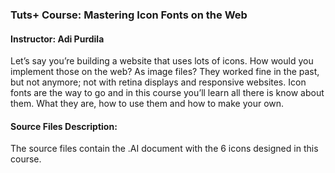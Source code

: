 ### Tuts+ Course: Mastering Icon Fonts on the Web 
#### Instructor: Adi Purdila

Let’s say you’re building a website that uses lots of icons. How would you implement those on the web? As image files? They worked fine in the past, but not anymore; not with retina displays and responsive websites. Icon fonts are the way to go and in this course you’ll learn all there is know about them. What they are, how to use them and how to make your own.

#### Source Files Description:

The source files contain the .AI document with the 6 icons designed in this course.